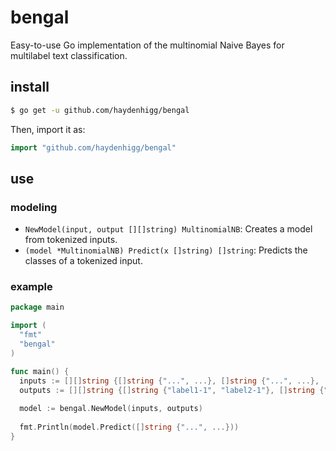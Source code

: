 # bengal

Easy-to-use Go implementation of the multinomial Naive Bayes for multilabel text classification.

## install

```bash
$ go get -u github.com/haydenhigg/bengal
```

Then, import it as:
```go
import "github.com/haydenhigg/bengal"
```

## use

### modeling

- `NewModel(input, output [][]string) MultinomialNB`: Creates a model from tokenized inputs.
- `(model *MultinomialNB) Predict(x []string) []string`: Predicts the classes of a tokenized input.

### example

```go
package main

import (
  "fmt"
  "bengal"
)

func main() {
  inputs := [][]string {[]string {"...", ...}, []string {"...", ...}, ...}
  outputs := [][]string {[]string {"label1-1", "label2-1"}, []string {"label1-2", "label2-2"}, ...}
  
  model := bengal.NewModel(inputs, outputs)
  
  fmt.Println(model.Predict([]string {"...", ...}))
}
```
